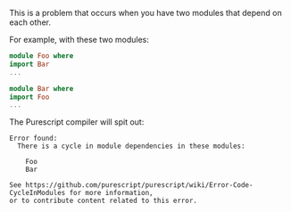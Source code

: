 This is a problem that occurs when you have two modules that depend on each other.

For example, with these two modules:

```purescript
module Foo where
import Bar
...
```

```purescript
module Bar where
import Foo
...
```

The Purescript compiler will spit out:
```
Error found:
  There is a cycle in module dependencies in these modules:

    Foo
    Bar

See https://github.com/purescript/purescript/wiki/Error-Code-CycleInModules for more information,
or to contribute content related to this error.
```
